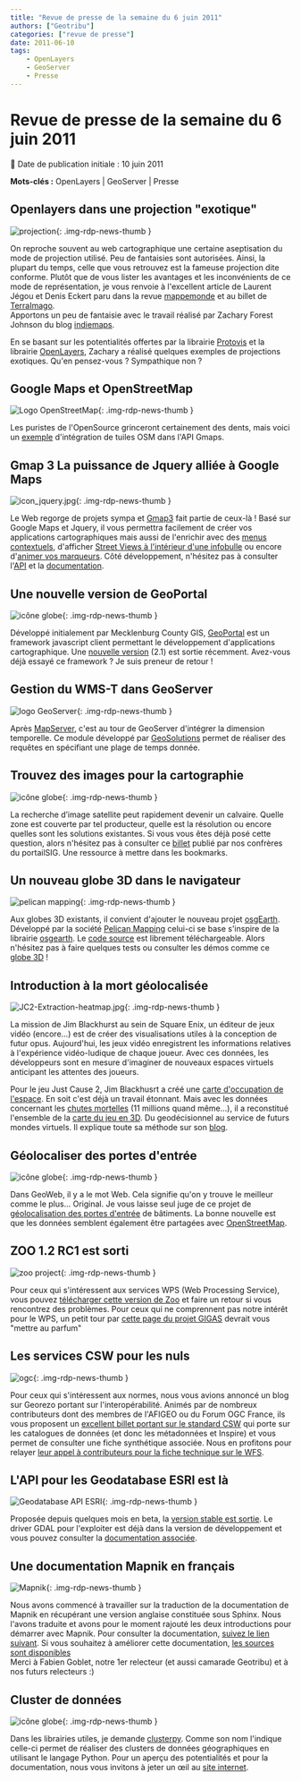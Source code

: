 ```yaml
---
title: "Revue de presse de la semaine du 6 juin 2011"
authors: ["Geotribu"]
categories: ["revue de presse"]
date: 2011-06-10
tags:
    - OpenLayers
    - GeoServer
    - Presse
---
```


# Revue de presse de la semaine du 6 juin 2011

:calendar: Date de publication initiale : 10 juin 2011

**Mots-clés :** OpenLayers | GeoServer | Presse

## Openlayers dans une projection "exotique"

![projection](https://cdn.geotribu.fr/img/logos-icones/divers/projection.png "icône projection"){: .img-rdp-news-thumb }

On reproche souvent au web cartographique une certaine aseptisation du mode de projection utilisé. Peu de fantaisies sont autorisées. Ainsi, la plupart du temps, celle que vous retrouvez est la fameuse projection dite conforme. Plutôt que de vous lister les avantages et les inconvénients de ce mode de représentation, je vous renvoie à l'excellent article de Laurent Jégou et Denis Eckert paru dans la revue [mappemonde](http://mappemonde.mgm.fr/num20/internet/int08401.html) et au billet de [TerraImago](http://terrimago.blogspot.com/2009_03_01_archive.html).  
Apportons un peu de fantaisie avec le travail réalisé par Zachary Forest Johnson du blog [indiemaps](http://indiemaps.com/blog/).

En se basant sur les potentialités offertes par la librairie [Protovis](http://vis.stanford.edu/protovis/) et la librairie [OpenLayers](https://openlayers.org/), Zachary a réalisé quelques exemples de projections exotiques. Qu'en pensez-vous ? Sympathique non ?

## Google Maps et OpenStreetMap

![Logo OpenStreetMap](https://cdn.geotribu.fr/img/logos-icones/OpenStreetMap/Openstreetmap.png){: .img-rdp-news-thumb }

Les puristes de l'OpenSource grinceront certainement des dents, mais voici un [exemple](http://broady.github.com/osm-layer/example.html) d'intégration de tuiles OSM dans l'API Gmaps.

## Gmap 3 La puissance de Jquery alliée à Google Maps

![icon_jquery.jpg](https://cdn.geotribu.fr/img/logos-icones/programmation/jquery.png){: .img-rdp-news-thumb }

Le Web regorge de projets sympa et [Gmap3](http://gmap3.net/) fait partie de ceux-là ! Basé sur Google Maps et Jquery, il vous permettra facilement de créer vos applications cartographiques mais aussi de l'enrichir avec des [menus contextuels](http://gmap3.net/examples/context-menu.html), d'afficher [Street Views à l'intérieur d'une infobulle](http://gmap3.net/examples/street-view-info-window.html) ou encore d'[animer vos marqueurs](http://gmap3.net/examples/marker-animation.html). Côté développement, n'hésitez pas à consulter l'[API](http://gmap3.net/api.html) et la [documentation](http://gmap3.net/documentation.html).

## Une nouvelle version de GeoPortal

![icône globe](https://cdn.geotribu.fr/img/internal/icons-rdp-news/world.png){: .img-rdp-news-thumb }

Développé initialement par Mecklenburg County GIS, [GeoPortal](http://code.google.com/p/geoportal/) est un framework javascript client permettant le développement d'applications cartographique. Une [nouvelle version](http://fuzzytolerance.info/code/geoportal-2-1-released/) (2.1) est sortie récemment. Avez-vous déjà essayé ce framework ? Je suis preneur de retour !

## Gestion du WMS-T dans GeoServer

![logo GeoServer](https://cdn.geotribu.fr/img/logos-icones/logiciels_librairies/geoserver.png "logo GeoServer"){: .img-rdp-news-thumb }

Après [MapServer](http://mapserver.org/ogc/wms_time.html), c'est au tour de GeoServer d'intégrer la dimension temporelle. Ce module développé par [GeoSolutions](http://geo-solutions.blogspot.com/2011/06/time-and-elevation-support-in-geoserver.html) permet de réaliser des requêtes en spécifiant une plage de temps donnée.

## Trouvez des images pour la cartographie

![icône globe](https://cdn.geotribu.fr/img/internal/icons-rdp-news/world.png){: .img-rdp-news-thumb }

La recherche d’image satellite peut rapidement devenir un calvaire. Quelle zone est couverte par tel producteur, quelle est la résolution ou encore quelles sont les solutions existantes. Si vous vous êtes déjà posé cette question, alors n'hésitez pas à consulter ce [billet](http://www.portailsig.org/content/cherchez-vous-meme-votre-imagerie-spatiale) publié par nos confrères du portailSIG. Une ressource à mettre dans les bookmarks.

## Un nouveau globe 3D dans le navigateur

![pelican mapping](https://cdn.geotribu.fr/img/logos-icones/pelican_mapping.png){: .img-rdp-news-thumb }

Aux globes 3D existants, il convient d'ajouter le nouveau projet [osgEarth](http://pelicanmapping.com/?p=155). Développé par la société [Pelican Mapping](http://pelicanmapping.com/) celui-ci se base s'inspire de la librairie [osgearth](http://osgearth.org/). Le [code source](https://github.com/gwaldron/godzi-webgl/wiki/Godzi) est librement téléchargeable. Alors n'hésitez pas à faire quelques tests ou consulter les démos comme ce [globe 3D](http://demo.pelicanmapping.com/rmweb/webgl/tests/simple.html) !

## Introduction à la mort géolocalisée

![JC2-Extraction-heatmap.jpg](https://cdn.geotribu.fr/img/internal/icons-rdp-news/heatmap.png){: .img-rdp-news-thumb }

La mission de Jim Blackhurst au sein de Square Enix, un éditeur de jeux vidéo (encore...) est de créer des visualisations utiles à la conception de futur opus. Aujourd'hui, les jeux vidéo enregistrent les informations relatives à l'expérience vidéo-ludique de chaque joueur. Avec ces données, les développeurs sont en mesure d'imaginer de nouveaux espaces virtuels anticipant les attentes des joueurs.

Pour le jeu Just Cause 2, Jim Blackhusrt a créé une [carte d'occupation de l'espace](http://jimblackhurst.com/wp/wp-content/uploads/2011/05/JC2-Extraction-heatmap.jpg). En soit c'est déjà un travail étonnant. Mais avec les données concernant les [chutes mortelles](http://youtu.be/5kjs-SC70Wg) (11 millions quand même...), il a reconstitué l'ensemble de la [carte du jeu en 3D](http://youtu.be/hEoxaGkNcrg). Du geodécisionnel au service de futurs mondes virtuels. Il explique toute sa méthode sur son [blog](http://jimblackhurst.com/wp/?p=213).

## Géolocaliser des portes d'entrée

![icône globe](https://cdn.geotribu.fr/img/internal/icons-rdp-news/world.png){: .img-rdp-news-thumb }

Dans GeoWeb, il y a le mot Web. Cela signifie qu'on y trouve le meilleur comme le plus... Original. Je vous laisse seul juge de ce projet de [géolocalisation des portes d'entrée](http://frontdoor.cloudapp.net/) de bâtiments. La bonne nouvelle est que les données semblent également être partagées avec [OpenStreetMap](https://www.openstreetmap.org/).

## ZOO 1.2 RC1 est sorti

![zoo project](https://cdn.geotribu.fr/img/logos-icones/logiciels_librairies/zoo-project.png){: .img-rdp-news-thumb }

Pour ceux qui s'intéressent aux services WPS (Web Processing Service), vous pouvez [télécharger cette version de Zoo](http://zoo-project.org/trac/wiki/Release/1.2.0) et faire un retour si vous rencontrez des problèmes. Pour ceux qui ne comprennent pas notre intérêt pour le WPS, un petit tour par [cette page du projet GIGAS](http://www.thegigasforum.eu/forum/recommendations/rec-wps-002.html) devrait vous "mettre au parfum"

## Les services CSW pour les nuls

![ogc](https://cdn.geotribu.fr/img/logos-icones/entreprises_association/ogc.png){: .img-rdp-news-thumb }

Pour ceux qui s'intéressent aux normes, nous vous avions annoncé un blog sur Georezo portant sur l'interopérabilité. Animés par de nombreux contributeurs dont des membres de l'AFIGEO ou du Forum OGC France, ils vous proposent un [excellent billet portant sur le standard CSW](http://georezo.net/blog/geointerop/2011/05/30/le-csw-pour-les-nuls/) qui porte sur les catalogues de données (et donc les métadonnées et Inspire) et vous permet de consulter une fiche synthétique associée. Nous en profitons pour relayer [leur appel à contributeurs pour la fiche technique sur le WFS](http://georezo.net/blog/geointerop/2011/06/09/appel-a-contributeurs-pour-la-fiche-technique-sur-le-wfs/).

## L'API pour les Geodatabase ESRI est là

![Geodatabase API ESRI](https://cdn.geotribu.fr/img/logos-icones/entreprises_association/esri.jpg){: .img-rdp-news-thumb }

Proposée depuis quelques mois en beta, la [version stable est sortie](http://www.esri.com/news/releases/11-2qtr/esri-file-geodatabase-api-is-now-available.html). Le driver GDAL pour l'exploiter est déjà dans la version de développement et vous pouvez consulter la [documentation associée](http://www.gdal.org/ogr/drv_filegdb.html).

## Une documentation Mapnik en français

![Mapnik](https://cdn.geotribu.fr/img/logos-icones/logiciels_librairies/mapnik.png){: .img-rdp-news-thumb }

Nous avons commencé à travailler sur la traduction de la documentation de Mapnik en récupérant une version anglaise constituée sous Sphinx. Nous l'avons traduite et avons pour le moment rajouté les deux introductions pour démarrer avec Mapnik. Pour consulter la documentation, [suivez le lien suivant](http://thomasg77.github.com/Mapnik-docs/fr/index.html). Si vous souhaitez à améliorer cette documentation, [les sources sont disponibles](https://github.com/ThomasG77/sphinx-docs)  
Merci à Fabien Goblet, notre 1er relecteur (et aussi camarade Geotribu) et à nos futurs relecteurs :)

## Cluster de données

![icône globe](https://cdn.geotribu.fr/img/internal/icons-rdp-news/world.png){: .img-rdp-news-thumb }

Dans les librairies utiles, je demande [clusterpy](http://code.google.com/p/clusterpy/). Comme son nom l'indique celle-ci permet de réaliser des clusters de données géographiques en utilisant le langage Python. Pour un aperçu des potentialités et pour la documentation, nous vous invitons à jeter un œil au [site internet](http://www.rise-group.org/risem/clusterpy/index.html).

